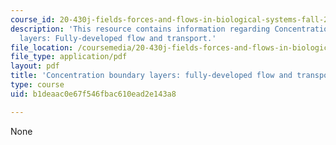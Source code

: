 ```yaml
---
course_id: 20-430j-fields-forces-and-flows-in-biological-systems-fall-2015
description: 'This resource contains information regarding Concentration boundary
  layers: Fully-developed flow and transport.'
file_location: /coursemedia/20-430j-fields-forces-and-flows-in-biological-systems-fall-2015/b1deaac0e67f546fbac610ead2e143a8_MIT20_430JF15_Lecture20.pdf
file_type: application/pdf
layout: pdf
title: 'Concentration boundary layers: fully-developed flow and transport'
type: course
uid: b1deaac0e67f546fbac610ead2e143a8

---
```

None
